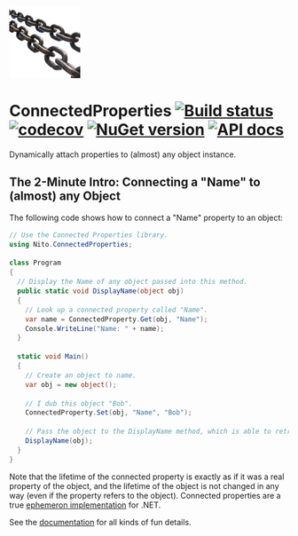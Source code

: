 ![Logo](src/icon.png)

# ConnectedProperties [![Build status](https://github.com/StephenCleary/ConnectedProperties/workflows/Build/badge.svg)](https://github.com/StephenCleary/ConnectedProperties/actions?query=workflow%3ABuild) [![codecov](https://codecov.io/gh/StephenCleary/ConnectedProperties/branch/master/graph/badge.svg)](https://codecov.io/gh/StephenCleary/ConnectedProperties) [![NuGet version](https://badge.fury.io/nu/Nito.ConnectedProperties.svg)](https://www.nuget.org/packages/Nito.ConnectedProperties) [![API docs](https://img.shields.io/badge/API-dotnetapis-blue.svg)](http://dotnetapis.com/pkg/Nito.ConnectedProperties)

Dynamically attach properties to (almost) any object instance.

## The 2-Minute Intro: Connecting a "Name" to (almost) any Object

The following code shows how to connect a "Name" property to an object:

````C#
// Use the Connected Properties library.
using Nito.ConnectedProperties;

class Program
{
  // Display the Name of any object passed into this method.
  public static void DisplayName(object obj)
  {
    // Look up a connected property called "Name".
    var name = ConnectedProperty.Get(obj, "Name");
    Console.WriteLine("Name: " + name);
  }

  static void Main()
  {
    // Create an object to name.
    var obj = new object();

    // I dub this object "Bob".
    ConnectedProperty.Set(obj, "Name", "Bob");

    // Pass the object to the DisplayName method, which is able to retrieve the connected property.
    DisplayName(obj);
  }
}
````

Note that the lifetime of the connected property is exactly as if it was a real property of the object, and the lifetime of the object is not changed in any way (even if the property refers to the object). Connected properties are a true [ephemeron implementation](http://en.wikipedia.org/wiki/Ephemeron) for .NET.

See the [documentation](doc/README.md) for all kinds of fun details.
